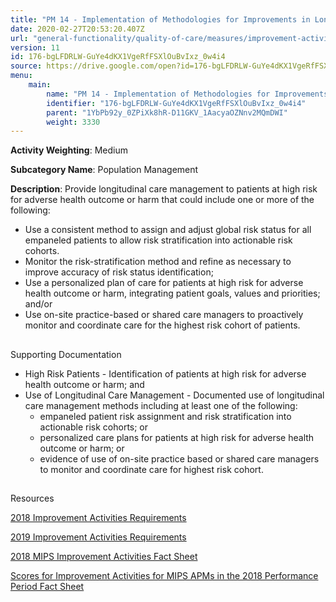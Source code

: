 ```yaml
---
title: "PM 14 - Implementation of Methodologies for Improvements in Longitudinal Care Management for High Risk Patients"
date: 2020-02-27T20:53:20.407Z
url: "general-functionality/quality-of-care/measures/improvement-activities-measures/2018-improvement-acti_38.html"
version: 11
id: 176-bgLFDRLW-GuYe4dKX1VgeRfFSXlOuBvIxz_0w4i4
source: https://drive.google.com/open?id=176-bgLFDRLW-GuYe4dKX1VgeRfFSXlOuBvIxz_0w4i4
menu:
    main:
        name: "PM 14 - Implementation of Methodologies for Improvements in Longitudinal Care Management for High Risk Patients"
        identifier: "176-bgLFDRLW-GuYe4dKX1VgeRfFSXlOuBvIxz_0w4i4"
        parent: "1YbPb92y_0ZPiXk8hR-D11GKV_1AacyaOZNnv2MQmDWI"
        weight: 3330
---
```









**Activity Weighting**: Medium

**Subcategory Name**: Population Management

**Description**: Provide longitudinal care management to patients at high risk for adverse health outcome or harm that could include one or more of the following:

* Use a consistent method to assign and adjust global risk status for all empaneled patients to allow risk stratification into actionable risk cohorts. 
* Monitor the risk-stratification method and refine as necessary to improve accuracy of risk status identification;
* Use a personalized plan of care for patients at high risk for adverse health outcome or harm, integrating patient goals, values and priorities; and/or
* Use on-site practice-based or shared care managers to proactively monitor and coordinate care for the highest risk cohort of patients.







## 

Supporting Documentation

* High Risk Patients - Identification of patients at high risk for adverse health outcome or harm; and 
* Use of Longitudinal Care Management - Documented use of longitudinal care management methods including at least one of the following: 
    * empaneled patient risk assignment and risk stratification into actionable risk cohorts; or 
    * personalized care plans for patients at high risk for adverse health outcome or harm; or 
    * evidence of use of on-site practice based or shared care managers to monitor and coordinate care for highest risk cohort.







## 

Resources

[2018 Improvement Activities Requirements](https://qpp.cms.gov/mips/improvement-activities?py=2018)

[2019 Improvement Activities Requirements](https://qpp.cms.gov/mips/improvement-activities?py=2019)

[2018 MIPS Improvement Activities Fact Sheet](https://qpp.cms.gov/resource/2018%20MIPS%20Improvement%20Activities%20Fact%20Sheet)

[Scores for Improvement Activities for MIPS APMs in the 2018 Performance Period Fact Sheet](https://qpp.cms.gov/resource/2018%20MIPS%20APMs%20improvement%20Activities%20scores%20fact%20sheet)

